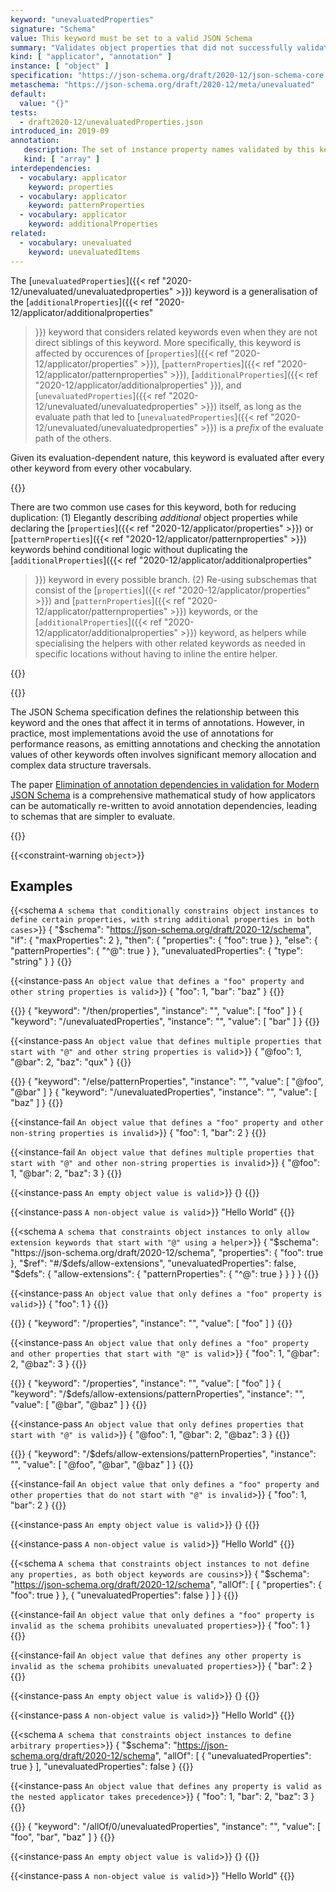 ```yaml
---
keyword: "unevaluatedProperties"
signature: "Schema"
value: This keyword must be set to a valid JSON Schema
summary: "Validates object properties that did not successfully validate against other standard object applicators."
kind: [ "applicator", "annotation" ]
instance: [ "object" ]
specification: "https://json-schema.org/draft/2020-12/json-schema-core.html#section-11.3"
metaschema: "https://json-schema.org/draft/2020-12/meta/unevaluated"
default:
  value: "{}"
tests:
  - draft2020-12/unevaluatedProperties.json
introduced_in: 2019-09
annotation:
   description: The set of instance property names validated by this keyword's subschema
   kind: [ "array" ]
interdependencies:
  - vocabulary: applicator
    keyword: properties
  - vocabulary: applicator
    keyword: patternProperties
  - vocabulary: applicator
    keyword: additionalProperties
related:
  - vocabulary: unevaluated
    keyword: unevaluatedItems
---
```


The [`unevaluatedProperties`]({{< ref
"2020-12/unevaluated/unevaluatedproperties" >}}) keyword is a generalisation of
the [`additionalProperties`]({{< ref "2020-12/applicator/additionalproperties"
>}}) keyword that considers related keywords even when they are not direct
siblings of this keyword. More specifically, this keyword is affected by
occurences of [`properties`]({{< ref "2020-12/applicator/properties" >}}),
[`patternProperties`]({{< ref "2020-12/applicator/patternproperties" >}}),
[`additionalProperties`]({{< ref "2020-12/applicator/additionalproperties"
>}}), and [`unevaluatedProperties`]({{< ref
"2020-12/unevaluated/unevaluatedproperties" >}}) itself, as long as the
evaluate path that led to [`unevaluatedProperties`]({{< ref
"2020-12/unevaluated/unevaluatedproperties" >}}) is a _prefix_ of the evaluate
path of the others.

Given its evaluation-dependent nature, this keyword is evaluated after every
other keyword from every other vocabulary.

{{<best-practice>}}

There are two common use cases for this keyword, both for reducing duplication:
(1) Elegantly describing _additional_ object properties while declaring the
[`properties`]({{< ref "2020-12/applicator/properties" >}}) or
[`patternProperties`]({{< ref "2020-12/applicator/patternproperties" >}})
keywords behind conditional logic without duplicating the
[`additionalProperties`]({{< ref "2020-12/applicator/additionalproperties"
>}}) keyword in every possible branch. (2) Re-using 
subschemas that consist of the [`properties`]({{< ref
"2020-12/applicator/properties" >}}) and [`patternProperties`]({{< ref
"2020-12/applicator/patternproperties" >}}) keywords, or the
[`additionalProperties`]({{< ref "2020-12/applicator/additionalproperties" >}})
keyword, as helpers while specialising the helpers with other related keywords
as needed in specific locations without having to inline the entire helper.

{{</best-practice>}}

{{<learning-more>}}

The JSON Schema specification defines the relationship between this keyword and
the ones that affect it in terms of annotations. However, in practice, most
implementations avoid the use of annotations for performance reasons, as
emitting annotations and checking the annotation values of other keywords often
involves significant memory allocation and complex data structure traversals.

The paper [Elimination of annotation dependencies in validation for Modern JSON
Schema](https://arxiv.org/abs/2503.11288) is a comprehensive mathematical study
of how applicators can be automatically re-written to avoid annotation
dependencies, leading to schemas that are simpler to evaluate.

{{</learning-more>}}

{{<constraint-warning `object`>}}

## Examples

{{<schema `A schema that conditionally constrains object instances to define certain properties, with string additional properties in both cases`>}}
{
  "$schema": "https://json-schema.org/draft/2020-12/schema",
  "if": { "maxProperties": 2 },
  "then": { "properties": { "foo": true } },
  "else": { "patternProperties": { "^@": true } },
  "unevaluatedProperties": { "type": "string" }
}
{{</schema>}}

{{<instance-pass `An object value that defines a "foo" property and other string properties is valid`>}}
{ "foo": 1, "bar": "baz" }
{{</instance-pass>}}

{{<instance-annotation>}}
{ "keyword": "/then/properties", "instance": "", "value": [ "foo" ] }
{ "keyword": "/unevaluatedProperties", "instance": "", "value": [ "bar" ] }
{{</instance-annotation>}}

{{<instance-pass `An object value that defines multiple properties that start with "@" and other string properties is valid`>}}
{ "@foo": 1, "@bar": 2, "baz": "qux" }
{{</instance-pass>}}

{{<instance-annotation>}}
{ "keyword": "/else/patternProperties", "instance": "", "value": [ "@foo", "@bar" ] }
{ "keyword": "/unevaluatedProperties", "instance": "", "value": [ "baz" ] }
{{</instance-annotation>}}

{{<instance-fail `An object value that defines a "foo" property and other non-string properties is invalid`>}}
{ "foo": 1, "bar": 2 }
{{</instance-fail>}}

{{<instance-fail `An object value that defines multiple properties that start with "@" and other non-string properties is invalid`>}}
{ "@foo": 1, "@bar": 2, "baz": 3 }
{{</instance-fail>}}

{{<instance-pass `An empty object value is valid`>}}
{}
{{</instance-pass>}}

{{<instance-pass `A non-object value is valid`>}}
"Hello World"
{{</instance-pass>}}

{{<schema `A schema that constraints object instances to only allow extension keywords that start with "@" using a helper`>}}
{
  "$schema": "https://json-schema.org/draft/2020-12/schema",
  "properties": { "foo": true },
  "$ref": "#/$defs/allow-extensions",
  "unevaluatedProperties": false,
  "$defs": {
    "allow-extensions": {
      "patternProperties": { "^@": true }
    }
  }
}
{{</schema>}}

{{<instance-pass `An object value that only defines a "foo" property is valid`>}}
{ "foo": 1 }
{{</instance-pass>}}

{{<instance-annotation>}}
{ "keyword": "/properties", "instance": "", "value": [ "foo" ] }
{{</instance-annotation>}}

{{<instance-pass `An object value that only defines a "foo" property and other properties that start with "@" is valid`>}}
{ "foo": 1, "@bar": 2, "@baz": 3 }
{{</instance-pass>}}

{{<instance-annotation>}}
{ "keyword": "/properties", "instance": "", "value": [ "foo" ] }
{ "keyword": "/$defs/allow-extensions/patternProperties", "instance": "", "value": [ "@bar", "@baz" ] }
{{</instance-annotation>}}

{{<instance-pass `An object value that only defines properties that start with "@" is valid`>}}
{ "@foo": 1, "@bar": 2, "@baz": 3 }
{{</instance-pass>}}

{{<instance-annotation>}}
{ "keyword": "/$defs/allow-extensions/patternProperties", "instance": "", "value": [ "@foo", "@bar", "@baz" ] }
{{</instance-annotation>}}

{{<instance-fail `An object value that only defines a "foo" property and other properties that do not start with "@" is invalid`>}}
{ "foo": 1, "bar": 2 }
{{</instance-fail>}}

{{<instance-pass `An empty object value is valid`>}}
{}
{{</instance-pass>}}

{{<instance-pass `A non-object value is valid`>}}
"Hello World"
{{</instance-pass>}}

{{<schema `A schema that constraints object instances to not define any properties, as both object keywords are cousins`>}}
{
  "$schema": "https://json-schema.org/draft/2020-12/schema",
  "allOf": [
    { "properties": { "foo": true } },
    { "unevaluatedProperties": false }
  ]
}
{{</schema>}}

{{<instance-fail `An object value that only defines a "foo" property is invalid as the schema prohibits unevaluated properties`>}}
{ "foo": 1 }
{{</instance-fail>}}

{{<instance-fail `An object value that defines any other property is invalid as the schema prohibits unevaluated properties`>}}
{ "bar": 2 }
{{</instance-fail>}}

{{<instance-pass `An empty object value is valid`>}}
{}
{{</instance-pass>}}

{{<instance-pass `A non-object value is valid`>}}
"Hello World"
{{</instance-pass>}}

{{<schema `A schema that constraints object instances to define arbitrary properties`>}}
{
  "$schema": "https://json-schema.org/draft/2020-12/schema",
  "allOf": [ { "unevaluatedProperties": true } ],
  "unevaluatedProperties": false
}
{{</schema>}}

{{<instance-pass `An object value that defines any property is valid as the nested applicator takes precedence`>}}
{ "foo": 1, "bar": 2, "baz": 3 }
{{</instance-pass>}}

{{<instance-annotation>}}
{ "keyword": "/allOf/0/unevaluatedProperties", "instance": "", "value": [ "foo", "bar", "baz" ] }
{{</instance-annotation>}}

{{<instance-pass `An empty object value is valid`>}}
{}
{{</instance-pass>}}

{{<instance-pass `A non-object value is valid`>}}
"Hello World"
{{</instance-pass>}}
